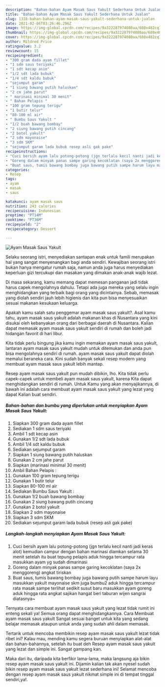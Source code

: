 ```yaml
---
description: "Bahan-bahan Ayam Masak Saus Yakult Sederhana Untuk Jualan"
title: "Bahan-bahan Ayam Masak Saus Yakult Sederhana Untuk Jualan"
slug: 1318-bahan-bahan-ayam-masak-saus-yakult-sederhana-untuk-jualan
date: 2021-02-06T03:26:46.296Z
image: https://img-global.cpcdn.com/recipes/9a322287974080aa/680x482cq70/ayam-masak-saus-yakult-foto-resep-utama.jpg
thumbnail: https://img-global.cpcdn.com/recipes/9a322287974080aa/680x482cq70/ayam-masak-saus-yakult-foto-resep-utama.jpg
cover: https://img-global.cpcdn.com/recipes/9a322287974080aa/680x482cq70/ayam-masak-saus-yakult-foto-resep-utama.jpg
author: Mildred Price
ratingvalue: 3.2
reviewcount: 15
recipeingredient:
- "300 gram dada ayam fillet"
- "1 sdm saus teriyaki"
- "1 sdt kecap asin"
- "1/2 sdt lada bubuk"
- "1/4 sdt kaldu bubuk"
- "sejumput garam"
- "1 siung bawang putih haluskan"
- "2 cm jahe parut"
- " marinasi minimal 30 menit"
- " Bahan Pelapis "
- "100 gram tepung terigu"
- "1 butir telur"
- "80-100 ml air"
- " Bumbu Saus Yakult "
- "1/2 buah bawang bombay"
- "2 siung bawang putih cincang"
- "2 botol yakult"
- "2 sdm mayonaise"
- "3 sdm SKM"
- "sejumput garam lada bubuk resep asli gak pake"
recipeinstructions:
- "Cuci bersih ayam lalu potong-potong (jgn terlalu kecil nanti jadi keras alot) kemudian campur dengan bahan marinasi diamkan selama 30 menit setelah itu buat tepung pelapis aduk hingga tercampur rata masukkan ayam yg sudah dimarinasi"
- "Goreng dalam minyak panas sampe garing kecoklatan (saya 2x menggoreng) angkat tiriskan"
- "Buat saus, tumis bawang bombay juga bawang putih sampe harum layu masukkan yakult mayonaise skm juga bumbu2 aduk hingga tercampur rata masak sampe terlihat sedikit susut baru masukkan ayam goreng aduk hingga rata angkat sajikan hangat beri taburan wijen sangrai diatasnya~"
categories:
- Resep
tags:
- ayam
- masak
- saus

katakunci: ayam masak saus 
nutrition: 243 calories
recipecuisine: Indonesian
preptime: "PT14M"
cooktime: "PT36M"
recipeyield: "2"
recipecategory: Dessert

---
```



![Ayam Masak Saus Yakult](https://img-global.cpcdn.com/recipes/9a322287974080aa/680x482cq70/ayam-masak-saus-yakult-foto-resep-utama.jpg)

Selaku seorang istri, menyediakan santapan enak untuk famili merupakan hal yang sangat menyenangkan bagi anda sendiri. Kewajiban seorang istri bukan hanya mengatur rumah saja, namun anda juga harus menyediakan keperluan gizi tercukupi dan masakan yang dimakan anak-anak wajib lezat.

Di masa  sekarang, kamu memang dapat memesan panganan jadi tidak harus capek mengolahnya dahulu. Tetapi ada juga mereka yang selalu ingin menghidangkan yang terbaik bagi orang yang dicintainya. Sebab, memasak yang diolah sendiri jauh lebih higienis dan kita pun bisa menyesuaikan sesuai makanan kesukaan keluarga. 



Apakah kamu salah satu penggemar ayam masak saus yakult?. Asal kamu tahu, ayam masak saus yakult adalah makanan khas di Nusantara yang kini disukai oleh kebanyakan orang dari berbagai daerah di Nusantara. Kalian dapat memasak ayam masak saus yakult sendiri di rumah dan boleh jadi hidangan favorit di hari libur.

Kita tidak perlu bingung jika kamu ingin memakan ayam masak saus yakult, lantaran ayam masak saus yakult mudah untuk ditemukan dan anda pun bisa mengolahnya sendiri di rumah. ayam masak saus yakult dapat diolah memalui beraneka cara. Kini sudah banyak sekali resep modern yang membuat ayam masak saus yakult lebih mantap.

Resep ayam masak saus yakult pun mudah dibikin, lho. Kita tidak perlu capek-capek untuk membeli ayam masak saus yakult, karena Kita dapat menghidangkan sendiri di rumah. Untuk Kamu yang akan menyajikannya, di bawah ini adalah cara membuat ayam masak saus yakult yang lezat yang dapat Kalian buat sendiri.

<!--inarticleads1-->

##### Bahan-bahan dan bumbu yang diperlukan untuk menyiapkan Ayam Masak Saus Yakult:

1. Siapkan 300 gram dada ayam fillet
1. Sediakan 1 sdm saus teriyaki
1. Ambil 1 sdt kecap asin
1. Gunakan 1/2 sdt lada bubuk
1. Ambil 1/4 sdt kaldu bubuk
1. Sediakan sejumput garam
1. Siapkan 1 siung bawang putih haluskan
1. Gunakan 2 cm jahe parut
1. Siapkan  (marinasi minimal 30 menit)
1. Ambil  Bahan Pelapis :
1. Gunakan 100 gram tepung terigu
1. Gunakan 1 butir telur
1. Siapkan 80-100 ml air
1. Sediakan  Bumbu Saus Yakult :
1. Gunakan 1/2 buah bawang bombay
1. Gunakan 2 siung bawang putih cincang
1. Gunakan 2 botol yakult
1. Siapkan 2 sdm mayonaise
1. Siapkan 3 sdm SKM
1. Sediakan sejumput garam lada bubuk (resep asli gak pake)




<!--inarticleads2-->

##### Langkah-langkah menyiapkan Ayam Masak Saus Yakult:

1. Cuci bersih ayam lalu potong-potong (jgn terlalu kecil nanti jadi keras alot) kemudian campur dengan bahan marinasi diamkan selama 30 menit setelah itu buat tepung pelapis aduk hingga tercampur rata masukkan ayam yg sudah dimarinasi
1. Goreng dalam minyak panas sampe garing kecoklatan (saya 2x menggoreng) angkat tiriskan
1. Buat saus, tumis bawang bombay juga bawang putih sampe harum layu masukkan yakult mayonaise skm juga bumbu2 aduk hingga tercampur rata masak sampe terlihat sedikit susut baru masukkan ayam goreng aduk hingga rata angkat sajikan hangat beri taburan wijen sangrai diatasnya~




Ternyata cara membuat ayam masak saus yakult yang lezat tidak rumit ini enteng sekali ya! Semua orang dapat menghidangkannya. Cara Membuat ayam masak saus yakult Sangat sesuai banget untuk kita yang sedang belajar memasak ataupun untuk anda yang sudah ahli dalam memasak.

Tertarik untuk mencoba membikin resep ayam masak saus yakult lezat tidak ribet ini? Kalau mau, mending kamu segera buruan menyiapkan alat-alat dan bahan-bahannya, setelah itu buat deh Resep ayam masak saus yakult yang lezat dan simple ini. Sangat gampang kan. 

Maka dari itu, daripada kita berfikir lama-lama, maka langsung aja bikin resep ayam masak saus yakult ini. Dijamin kalian tak akan nyesel sudah bikin resep ayam masak saus yakult lezat sederhana ini! Selamat mencoba dengan resep ayam masak saus yakult nikmat simple ini di tempat tinggal sendiri,ya!.

